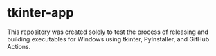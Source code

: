 # tkinter-app
This repository was created solely to test the process of releasing and building executables for Windows using tkinter, PyInstaller, and GitHub Actions.
